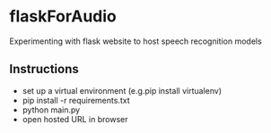 # flaskForAudio
Experimenting with flask website to host speech recognition models

## Instructions
- set up a virtual environment (e.g.pip install virtualenv)
- pip install -r requirements.txt
- python main.py
- open hosted URL in browser

